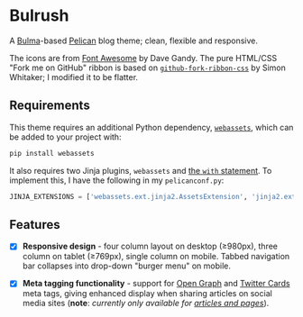Bulrush
=======

A [Bulma][1]-based [Pelican][2] blog theme; clean, flexible and responsive.

The icons are from [Font Awesome][3] by Dave Gandy. The pure HTML/CSS "Fork me
on GitHub" ribbon is based on [`github-fork-ribbon-css`][4] by Simon Whitaker; I
modified it to be flatter.

Requirements
------------

This theme requires an additional Python dependency, [`webassets`][9], which can
be added to your project with:

```bash
pip install webassets
```

It also requires two Jinja plugins, `webassets` and [the `with` statement][8].
To implement this, I have the following in my `pelicanconf.py`:

```python
JINJA_EXTENSIONS = ['webassets.ext.jinja2.AssetsExtension', 'jinja2.ext.with_']
```

Features
--------

 - [x] **Responsive design** - four column layout on desktop (≥980px), three column
on tablet (≥769px), single column on mobile. Tabbed navigation bar collapses
into drop-down "burger menu" on mobile.

 - [x] **Meta tagging functionality** - support for [Open Graph][5] and [Twitter
Cards][6] meta tags, giving enhanced display when sharing articles on social
media sites (**note**: *currently only available for [articles and pages][7]*).

  [1]: http://bulma.io/
  [2]: http://docs.getpelican.com/en/stable/
  [3]: http://fontawesome.io/
  [4]: https://github.com/simonwhitaker/github-fork-ribbon-css
  [5]: http://ogp.me/
  [6]: https://dev.twitter.com/cards/overview
  [7]: http://docs.getpelican.com/en/3.6.3/content.html#articles-and-pages
  [8]: http://jinja.pocoo.org/docs/dev/extensions/#with-statement
  [9]: https://github.com/miracle2k/webassets/
